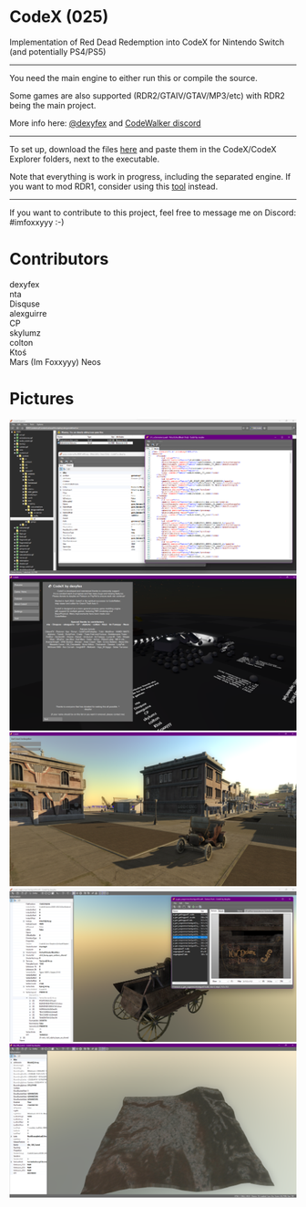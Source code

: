 # CodeX (025)

Implementation of Red Dead Redemption into CodeX for Nintendo Switch (and potentially PS4/PS5)

--------------------

You need the main engine to either run this or compile the source.     

Some games are also supported (RDR2/GTAIV/GTAV/MP3/etc) with RDR2 being the main project.

More info here: [@dexyfex](https://www.patreon.com/dexyfex) and [CodeWalker discord](https://discord.gg/rgU4SbeR)   

--------------------             

To set up, download the files [here](https://github.com/Foxxyyy/CodeX.Games.RDR1/releases/latest) and paste them in the CodeX/CodeX Explorer folders, next to the executable.

Note that everything is work in progress, including the separated engine. If you want to mod RDR1, consider using this [tool](https://github.com/Foxxyyy/Magic-RDR) instead.

--------------------

If you want to contribute to this project, feel free to message me on Discord: #imfoxxyyy :-)

# Contributors
dexyfex     
nta      
Disquse       
alexguirre      
CP      
skylumz      
colton      
Ktoś      
Mars (Im Foxxyyy)
Neos    

# Pictures
![Screenshot](Files/Properties/codex_explorer.png)
![Screenshot](Files/Properties/codex_scene_preview.png)
![Screenshot](Files/Properties/map_viewer.png)
![Screenshot](Files/Properties/model_viewer_1.png)
![Screenshot](Files/Properties/model_viewer_2.png)

